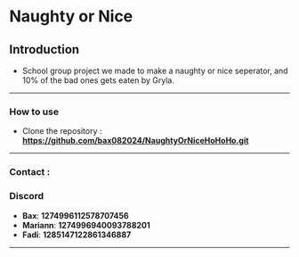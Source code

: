 # Naughty or Nice

## Introduction

- School group project we made to make a naughty or nice seperator, and 10% of the bad ones gets eaten by Gryla.

---

### How to use

- Clone the repository : **https://github.com/bax082024/NaughtyOrNiceHoHoHo.git**

---

### Contact :

### Discord

- **Bax**: **1274996112578707456**
- **Mariann**: **1274996940093788201**
- **Fadi**: **1285147122861346887**

---
